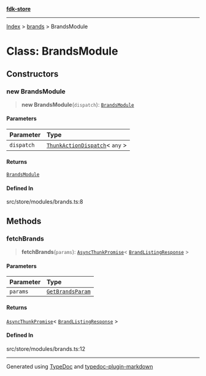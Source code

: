 [**fdk-store**](../../README.md)
***

[Index](../../API.md) > [brands](../README.md) > BrandsModule

# Class: BrandsModule

## Constructors

### new BrandsModule

> **new BrandsModule**(`dispatch`): [`BrandsModule`](class.BrandsModule.md)

#### Parameters

| Parameter | Type |
| :------ | :------ |
| `dispatch` | [`ThunkActionDispatch`](../../theme/internal_/type-aliases/type-alias.ThunkActionDispatch.md)\< `any` \> |

#### Returns

[`BrandsModule`](class.BrandsModule.md)

#### Defined In

src/store/modules/brands.ts:8

## Methods

### fetchBrands

> **fetchBrands**(`params`): [`AsyncThunkPromise`](../../theme/internal_/type-aliases/type-alias.AsyncThunkPromise.md)\< [`BrandListingResponse`](../internal_/type-aliases/type-alias.BrandListingResponse.md) \>

#### Parameters

| Parameter | Type |
| :------ | :------ |
| `params` | [`GetBrandsParam`](../internal_/type-aliases/type-alias.GetBrandsParam.md) |

#### Returns

[`AsyncThunkPromise`](../../theme/internal_/type-aliases/type-alias.AsyncThunkPromise.md)\< [`BrandListingResponse`](../internal_/type-aliases/type-alias.BrandListingResponse.md) \>

#### Defined In

src/store/modules/brands.ts:12

***
Generated using [TypeDoc](https://typedoc.org/) and [typedoc-plugin-markdown](https://www.npmjs.com/package/typedoc-plugin-markdown)
